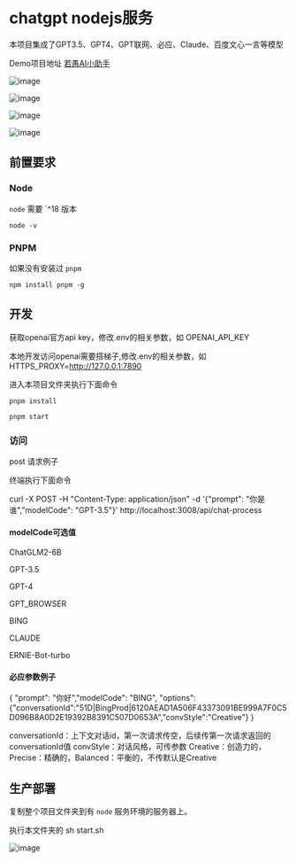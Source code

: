 # chatgpt nodejs服务
本项目集成了GPT3.5、GPT4、GPT联网、必应、Claude、百度文心一言等模型

Demo项目地址 [若愚AI小助手](https://ai.jsunc.com/invite?code=SC0266D0E73C)

![image](https://github.com/xingxin666/chatgpt-nodejs-web/assets/29698324/84dd695a-5867-4c32-835e-61a2a0ab061b)

![image](https://github.com/xingxin666/chatgpt-nodejs-web/assets/29698324/6d78e12b-e709-4d66-ae14-8240791cf7c5)

![image](https://github.com/xingxin666/chatgpt-nodejs-web/assets/29698324/68220fa3-727d-42da-b167-3a92455b3b96)

![image](https://github.com/xingxin666/chatgpt-nodejs-web/assets/29698324/cf219e76-c11e-47cb-9647-9cc0e62d5454)


## 前置要求

### Node
`node` 需要 `^18 版本

```shell
node -v
```

### PNPM
如果没有安装过 `pnpm`
```shell
npm install pnpm -g
```

## 开发
获取openai官方api key，修改.env的相关参数，如 OPENAI_API_KEY

本地开发访问openai需要搭梯子,修改.env的相关参数，如 HTTPS_PROXY=http://127.0.0.1:7890

进入本项目文件夹执行下面命令

```shell
pnpm install
```

```shell
pnpm start
```

### 访问
post 请求例子


终端执行下面命令

curl -X POST -H "Content-Type: application/json" -d '{"prompt": "你是谁","modelCode": "GPT-3.5"}' http://localhost:3008/api/chat-process

#### modelCode可选值
ChatGLM2-6B

GPT-3.5

GPT-4

GPT_BROWSER

BING

CLAUDE

ERNIE-Bot-turbo

#### 必应参数例子
{
    "prompt": "你好","modelCode": "BING", "options":{"conversationId":"51D|BingProd|6120AEAD1A506F43373091BE999A7F0C5D096B8A0D2E19392B8391C507D0653A","convStyle":"Creative"}
}

conversationId：上下文对话id，第一次请求传空，后续传第一次请求返回的conversationId值
convStyle：对话风格，可传参数 Creative：创造力的，Precise：精确的，Balanced：平衡的，不传默认是Creative

## 生产部署
复制整个项目文件夹到有 `node` 服务环境的服务器上。

执行本文件夹的 sh start.sh

![image](https://github.com/xingxin666/chatgpt-nodejs-web/assets/29698324/08ca67f6-20ac-43a6-a87f-8bf1b331f323)
